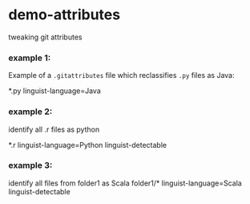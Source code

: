 # demo-attributes
tweaking git attributes


### example 1:
Example of a `.gitattributes` file which reclassifies `.py` files as Java:

*.py linguist-language=Java

### example 2:
identify all .r files as python

*.r linguist-language=Python linguist-detectable

### example 3:
identify all files from folder1 as Scala
folder1/* linguist-language=Scala linguist-detectable
